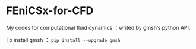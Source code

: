# FEniCSx-for-CFD
My codes for computational fluid dynamics ：writed by gmsh‘s python API.

To install gmsh ：  `pip install --upgrade gmsh`
